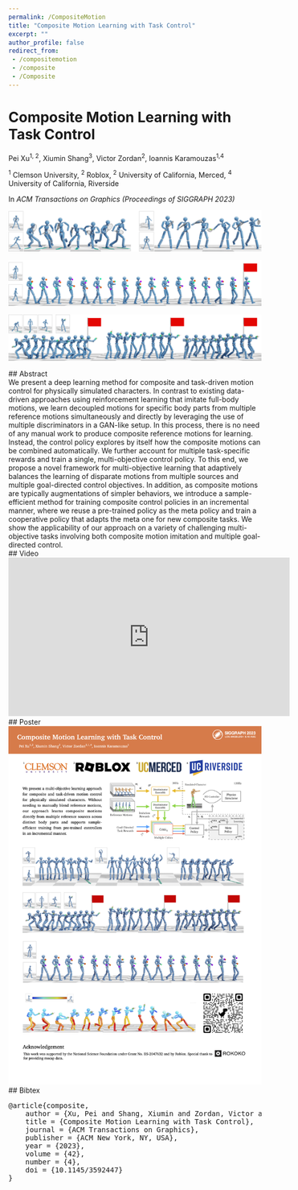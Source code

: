 ```yaml
---
permalink: /CompositeMotion
title: "Composite Motion Learning with Task Control"
excerpt: ""
author_profile: false
redirect_from: 
 - /compositemotion
 - /composite
 - /Composite
--- 
```



# Composite Motion Learning with Task Control

<p class="author">
Pei Xu<sup>1, 2</sup>, Xiumin Shang<sup>3</sup>, Victor Zordan<sup>2</sup>, Ioannis Karamouzas<sup>1,4</sup>
</p>

<p class="affiliation">
<sup>1</sup> Clemson University,  <sup>2</sup> Roblox,  <sup>2</sup> University of California, Merced,  <sup>4</sup> University of California, Riverside
</p>

In _ACM Transactions on Graphics (Proceedings of SIGGRAPH 2023)_

<div class="m10"></div>
<div class="teaser">
<p><img src="projects/CompositeMotion/teaser_tennis.png" /></p>
<p><img src="projects/CompositeMotion/teaser_juggling.png" /></p>
<p><img src="projects/CompositeMotion/teaser_aiming.png" /></p>
</div>

<div class="m10"></div>
## Abstract
<div class="abstract">
We present a deep learning method for composite and task-driven motion control for physically simulated characters. In contrast to existing data-driven approaches using reinforcement learning that imitate full-body motions, we learn decoupled motions for specific body parts from multiple reference motions simultaneously and directly by leveraging the use of multiple discriminators in a GAN-like setup. In this process, there is no need of any manual work to produce composite reference motions for learning. Instead, the control policy explores by itself how the composite motions can be combined automatically. We further account for multiple task-specific rewards and train a single, multi-objective control policy. To this end, we propose a novel framework for multi-objective learning that adaptively balances the learning of disparate motions from multiple sources and multiple goal-directed control objectives. In addition, as composite motions are typically augmentations of simpler behaviors, we introduce a sample-efficient method for training composite control policies in an incremental manner, where we reuse a pre-trained policy as the meta policy and train a cooperative policy that adapts the meta one for new composite tasks. We show the applicability of our approach on a variety of challenging multi-objective tasks involving both composite motion imitation and multiple goal-directed control.
</div>

<div class="m10"></div>
<a class="paper-link" href="https://arxiv.org/abs/2305.03286" title="Paper"></a>
<a class="code-link" href="https://github.com/xupei0610/CompositeMotion" title="Code"></a>

<div class="m10"></div>
## Video
<div style="max-width:560px">
<iframe width="560" height="315" src="https://www.youtube.com/embed/mcRAxwoTh3E" frameborder="0" allow="accelerometer; autoplay; clipboard-write; encrypted-media; gyroscope; picture-in-picture; web-share" allowfullscreen></iframe>
</div>

<div class="m10"></div>
## Poster
<img src="projects/CompositeMotion/poster.png" style="width:560px;max-width:100%">

<div class="m10"></div>
## Bibtex
<pre class="bibtex">
@article{composite,
    author = {Xu, Pei and Shang, Xiumin and Zordan, Victor and Karamouzas, Ioannis},
    title = {Composite Motion Learning with Task Control},
    journal = {ACM Transactions on Graphics},
    publisher = {ACM New York, NY, USA},
    year = {2023},
    volume = {42},
    number = {4},
    doi = {10.1145/3592447}
}
</pre>



